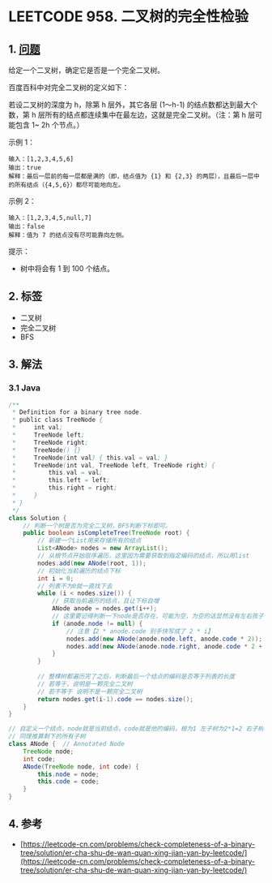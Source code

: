 # LEETCODE 958. 二叉树的完全性检验

## 1. [问题](https://leetcode-cn.com/problems/check-completeness-of-a-binary-tree/)

给定一个二叉树，确定它是否是一个完全二叉树。

百度百科中对完全二叉树的定义如下：

若设二叉树的深度为 h，除第 h 层外，其它各层 \(1～h-1\) 的结点数都达到最大个数，第 h 层所有的结点都连续集中在最左边，这就是完全二叉树。（注：第 h 层可能包含 1~ 2h 个节点。）

示例 1：

```text
输入：[1,2,3,4,5,6] 
输出：true 
解释：最后一层前的每一层都是满的（即，结点值为 {1} 和 {2,3} 的两层），且最后一层中的所有结点（{4,5,6}）都尽可能地向左。 
```

示例 2：

```text
输入：[1,2,3,4,5,null,7] 
输出：false 
解释：值为 7 的结点没有尽可能靠向左侧。
```

提示：

* 树中将会有 1 到 100 个结点。

## 2. 标签

* 二叉树
* 完全二叉树
* BFS

## 3. 解法

### 3.1 Java

```java
/**
 * Definition for a binary tree node.
 * public class TreeNode {
 *     int val;
 *     TreeNode left;
 *     TreeNode right;
 *     TreeNode() {}
 *     TreeNode(int val) { this.val = val; }
 *     TreeNode(int val, TreeNode left, TreeNode right) {
 *         this.val = val;
 *         this.left = left;
 *         this.right = right;
 *     }
 * }
 */
class Solution {
  	// 判断一个树是否为完全二叉树，BFS判断下标即可。
    public boolean isCompleteTree(TreeNode root) {
      	// 新建一个List用来存储所有的结点
        List<ANode> nodes = new ArrayList();
      	// 从根节点开始层序遍历，这里因为需要获取到指定编码的结点，所以用list
        nodes.add(new ANode(root, 1));
      	// 初始化当前遍历的结点下标
        int i = 0;
      	// 列表不为0就一直找下去
        while (i < nodes.size()) {
          	// 获取当前遍历的结点，且让下标自增
            ANode anode = nodes.get(i++);
            // 这里要记得判断一下node是否存在，可能为空，为空的话显然没有左右孩子
            if (anode.node != null) {
                // 注意【2 * anode.code 别手快写成了 2 * i】
                nodes.add(new ANode(anode.node.left, anode.code * 2));
                nodes.add(new ANode(anode.node.right, anode.code * 2 + 1));
            }
        }
  
        // 整棵树都遍历完了之后，判断最后一个结点的编码是否等于列表的长度
        // 若等于，说明是一颗完全二叉树
        // 若不等于 说明不是一颗完全二叉树
        return nodes.get(i-1).code == nodes.size();
    }
}

// 自定义一个结点，node就是当前结点，code就是他的编码，根为1 左子树为2*1=2 右子树为2*1+1=3
// 同理推算剩下的所有子树
class ANode {  // Annotated Node
    TreeNode node;
    int code;
    ANode(TreeNode node, int code) {
        this.node = node;
        this.code = code;
    }
}
```

## 4. 参考

* [https://leetcode-cn.com/problems/check-completeness-of-a-binary-tree/solution/er-cha-shu-de-wan-quan-xing-jian-yan-by-leetcode/](https://leetcode-cn.com/problems/check-completeness-of-a-binary-tree/solution/er-cha-shu-de-wan-quan-xing-jian-yan-by-leetcode/)

